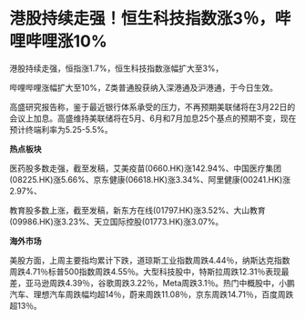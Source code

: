 # 港股持续走强！恒生科技指数涨3％，哔哩哔哩涨10%

港股持续走强，恒指涨1.7%，恒生科技指数涨幅扩大至3%，

哔哩哔哩涨幅扩大至10%，Z类普通股获纳入深港通及沪港通，于今日生效。

高盛研究报告称，鉴于最近银行体系承受的压力，不再预期美联储将在3月22日的会议上加息。高盛维持美联储将在5月、6月和7月加息25个基点的预期不变，现在预计终端利率为5.25-5.5%。

**热点板块**

医药股多数走强，截至发稿，艾美疫苗(0660.HK)涨142.94%、中国医疗集团(08225.HK)涨5.66%、京东健康(06618.HK)涨3.34%、阿里健康(00241.HK)涨2.97%、

教育股多数上涨，截至发稿，新东方在线(01797.HK)涨3.52%、大山教育(09986.HK)涨3.23%、天立国际控股(01773.HK)涨3.07%。

**海外市场**

美股方面，上周主要指均累计下跌，道琼斯工业指数周跌4.44％，纳斯达克指数周跌4.71％标普500指数周跌4.55％。大型科技股中，特斯拉周跌12.31％表现最差，亚马逊周跌4.39％，谷歌周跌3.22％，Meta周跌3.1％。热门中概股中，小鹏汽车、理想汽车周跌幅均超14％，蔚来周跌11.08％，京东周跌14.71％，百度周跌超13％。

